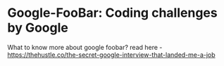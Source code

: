 # Google-FooBar: Coding challenges by Google

What to know more about google foobar? read here - https://thehustle.co/the-secret-google-interview-that-landed-me-a-job
